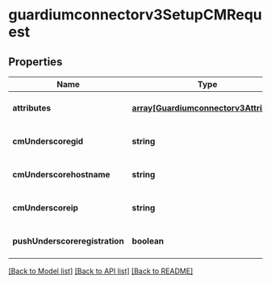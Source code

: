 # guardiumconnectorv3SetupCMRequest

## Properties
Name | Type | Description | Notes
------------ | ------------- | ------------- | -------------
**attributes** | [**array[Guardiumconnectorv3Attribute]**](Guardiumconnectorv3Attribute.md) |  | [optional] [default to null]
**cmUnderscoregid** | **string** |  | [optional] [default to null]
**cmUnderscorehostname** | **string** |  | [optional] [default to null]
**cmUnderscoreip** | **string** |  | [optional] [default to null]
**pushUnderscoreregistration** | **boolean** |  | [optional] [default to null]

[[Back to Model list]](../README.md#documentation-for-models) [[Back to API list]](../README.md#documentation-for-api-endpoints) [[Back to README]](../README.md)


